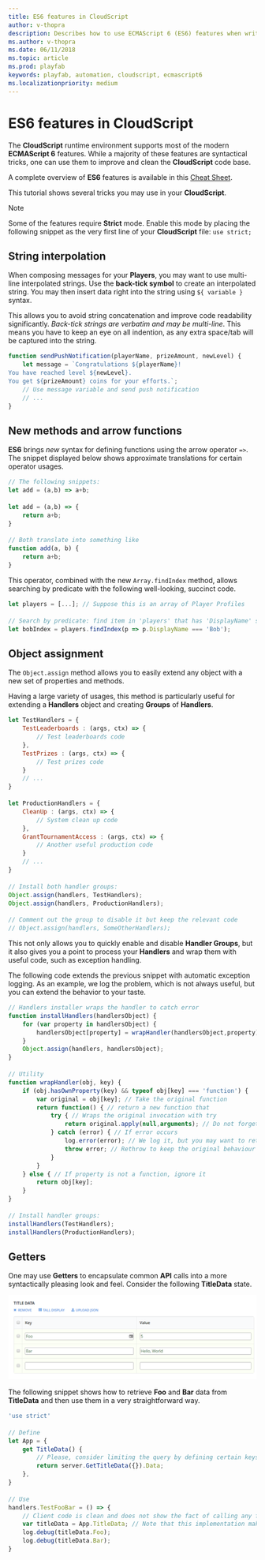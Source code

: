 ```yaml
---
title: ES6 features in CloudScript
author: v-thopra
description: Describes how to use ECMAScript 6 (ES6) features when writing CloudScript.
ms.author: v-thopra
ms.date: 06/11/2018
ms.topic: article
ms.prod: playfab
keywords: playfab, automation, cloudscript, ecmascript6
ms.localizationpriority: medium
---
```


# ES6 features in CloudScript

The **CloudScript** runtime environment supports most of the modern **ECMAScript 6** features. While a majority of these features are syntactical tricks, one can use them to improve and clean the **CloudScript** code base.

A complete overview of **ES6** features is available in this [Cheat Sheet](https://devhints.io/es6).

This tutorial shows several tricks you may use in your **CloudScript**.

> [!NOTE]
> Some of the features require **Strict** mode. Enable this mode by placing the following snippet as the very first line of your **CloudScript** file:
> `use strict;`

## String interpolation

When composing messages for your **Players**, you may want to use multi-line interpolated strings. Use the **back-tick symbol** to create an interpolated string. You may then insert data right into the string using `${ variable }` syntax.

This allows you to avoid string concatenation and improve code readability significantly. *Back-tick strings are verbatim and may be multi-line*. This means you have to keep an eye on all indention, as any extra space/tab will be captured into the string.

```javascript
function sendPushNotification(playerName, prizeAmount, newLevel) {
    let message = `Congratulations ${playerName}! 
You have reached level ${newLevel}.
You get ${prizeAmount} coins for your efforts.`;
    // Use message variable and send push notification
    // ...
}
```

## New methods and arrow functions

**ES6** brings *new* syntax for defining functions using the arrow operator `=>`. The snippet displayed below shows approximate translations for certain operator usages.

```javascript
// The following snippets:
let add = (a,b) => a+b;

let add = (a,b) => {
    return a+b;
}

// Both translate into something like
function add(a, b) {
    return a+b;
}
```

This operator, combined with the new `Array.findIndex` method, allows searching by predicate with the following well-looking, succinct code.

```javascript
let players = [...]; // Suppose this is an array of Player Profiles

// Search by predicate: find item in 'players' that has 'DisplayName' set to 'Bob':
let bobIndex = players.findIndex(p => p.DisplayName === 'Bob');
```

## Object assignment

The `Object.assign` method allows you to easily extend any object with a new set of properties and methods.

Having a large variety of usages, this method is particularly useful for extending a **Handlers** object and creating **Groups** of **Handlers**.

```javascript
let TestHandlers = {
    TestLeaderboards : (args, ctx) => {
        // Test leaderboards code
    },
    TestPrizes : (args, ctx) => {
        // Test prizes code
    }
    // ...
}

let ProductionHandlers = {
    CleanUp : (args, ctx) => {
        // System clean up code
    },
    GrantTournamentAccess : (args, ctx) => {
        // Another useful production code
    }
    // ...
}

// Install both handler groups:
Object.assign(handlers, TestHandlers);
Object.assign(handlers, ProductionHandlers);

// Comment out the group to disable it but keep the relevant code
// Object.assign(handlers, SomeOtherHandlers);
```

This not only allows you to quickly enable and disable **Handler Groups**, but it also gives you a point to process your **Handlers** and wrap them with useful code, such as exception handling. 

The following code extends the previous snippet with automatic exception logging. As an example, we log the problem, which is not always useful, but you can extend the behavior to your taste.

```javascript
// Handlers installer wraps the handler to catch error 
function installHandlers(handlersObject) {
    for (var property in handlersObject) {
        handlersObject[property] = wrapHandler(handlersObject,property)
    }
    Object.assign(handlers, handlersObject);
}

// Utility
function wrapHandler(obj, key) {
    if (obj.hasOwnProperty(key) && typeof obj[key] === 'function') {
        var original = obj[key]; // Take the original function
        return function() { // return a new function that
            try { // Wraps the original invocation with try
                return original.apply(null,arguments); // Do not forget to pass arguments
            } catch (error) { // If error occurs
                log.error(error); // We log it, but you may want to retry / do something else
                throw error; // Rethrow to keep the original behaviour
            }
        } 
    } else { // If property is not a function, ignore it
        return obj[key];
    }
}

// Install handler groups:
installHandlers(TestHandlers);
installHandlers(ProductionHandlers);
```

## Getters

One may use **Getters** to encapsulate common **API** calls into a more syntactically pleasing look and feel. Consider the following **TitleData** state.

![Game Manager - Title Data](media/tutorials/game-manager-title-data.png)  

The following snippet shows how to retrieve **Foo** and **Bar** data from **TitleData** and then use them in a very straightforward way.

```javascript
'use strict'

// Define
let App = {
    get TitleData() {
        // Please, consider limiting the query by defining certain keys that you need
        return server.GetTitleData({}).Data;
    },
}

// Use
handlers.TestFooBar = () => {
    // Client code is clean and does not show the fact of calling any functions / making api request
    var titleData = App.TitleData; // Note that this implementation makes an API call every time it's accessed
    log.debug(titleData.Foo);
    log.debug(titleData.Bar);
}
```
